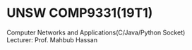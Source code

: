 # UNSW COMP9331(19T1)
Computer Networks and Applications(C/Java/Python Socket)    
Lecturer: Prof. Mahbub Hassan  
